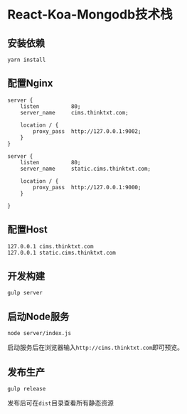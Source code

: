 # React-Koa-Mongodb技术栈

## 安装依赖

```
yarn install
```

## 配置Nginx

```
server {
    listen          80;
    server_name     cims.thinktxt.com;

    location / {
        proxy_pass  http://127.0.0.1:9002;
    }
}

server {
    listen          80;
    server_name     static.cims.thinktxt.com;

    location / {
        proxy_pass  http://127.0.0.1:9000;
    }

}
```

## 配置Host

```
127.0.0.1 cims.thinktxt.com
127.0.0.1 static.cims.thinktxt.com
```

## 开发构建

```
gulp server
```

## 启动Node服务

```
node server/index.js
```

启动服务后在浏览器输入`http://cims.thinktxt.com`即可预览。


## 发布生产

```
gulp release
```

发布后可在`dist`目录查看所有静态资源
